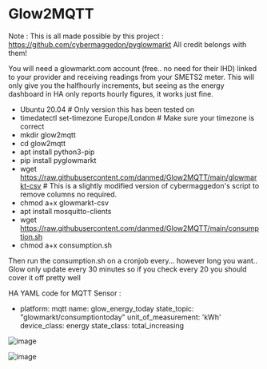 # Glow2MQTT

Note : This is all made possible by this project : https://github.com/cybermaggedon/pyglowmarkt All credit belongs with them!

You will need a glowmarkt.com account (free.. no need for their IHD) linked to your provider and receiving readings from your SMETS2 meter. This will only give you the halfhourly increments, but seeing as the energy dashboard in HA only reports hourly figures, it works just fine.

* Ubuntu 20.04 # Only version this has been tested on
* timedatectl set-timezone Europe/London # Make sure your timezone is correct
* mkdir glow2mqtt
* cd glow2mqtt
* apt install python3-pip
* pip install pyglowmarkt
* wget https://raw.githubusercontent.com/danmed/Glow2MQTT/main/glowmarkt-csv # This is a slightly modified version of cybermaggedon's script to remove columns no required.
* chmod a+x glowmarkt-csv
* apt install mosquitto-clients
* wget https://raw.githubusercontent.com/danmed/Glow2MQTT/main/consumption.sh
* chmod a+x consumption.sh


Then run the consumption.sh on a cronjob every... however long you want.. Glow only update every 30 minutes so if you check every 20 you should cover it off pretty well

HA YAML code for MQTT Sensor : 

  - platform: mqtt
    name: glow_energy_today
    state_topic: "glowmarkt/consumptiontoday"
    unit_of_measurement: 'kWh'  
    device_class: energy
    state_class: total_increasing

![image](https://user-images.githubusercontent.com/3878490/132579305-4641c814-c510-48b5-adb9-2d2fa6a4bfba.png)

![image](https://user-images.githubusercontent.com/3878490/132579214-7fb948ad-1020-4309-ab58-281ed78528db.png)

